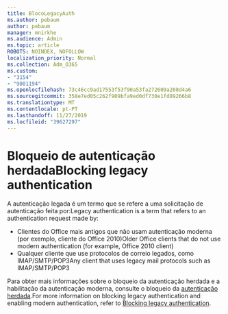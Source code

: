 ```yaml
---
title: BlocoLegacyAuth
ms.author: pebaum
author: pebaum
manager: mnirkhe
ms.audience: Admin
ms.topic: article
ROBOTS: NOINDEX, NOFOLLOW
localization_priority: Normal
ms.collection: Adm_O365
ms.custom:
- "3154"
- "9001194"
ms.openlocfilehash: 73c46cc9ad17553f53f90a53fa272609a208d4a6
ms.sourcegitcommit: 358e7ed05c262f909bfa9ed0df730e1fd89266b8
ms.translationtype: MT
ms.contentlocale: pt-PT
ms.lasthandoff: 11/27/2019
ms.locfileid: "39627297"
---
```

# <a name="blocking-legacy-authentication"></a><span data-ttu-id="ede48-102">Bloqueio de autenticação herdada</span><span class="sxs-lookup"><span data-stu-id="ede48-102">Blocking legacy authentication</span></span>

<span data-ttu-id="ede48-103">A autenticação legada é um termo que se refere a uma solicitação de autenticação feita por:</span><span class="sxs-lookup"><span data-stu-id="ede48-103">Legacy authentication is a term that refers to an authentication request made by:</span></span>

- <span data-ttu-id="ede48-104">Clientes do Office mais antigos que não usam autenticação moderna (por exemplo, cliente do Office 2010)</span><span class="sxs-lookup"><span data-stu-id="ede48-104">Older Office clients that do not use modern authentication (for example, Office 2010 client)</span></span>
- <span data-ttu-id="ede48-105">Qualquer cliente que use protocolos de correio legados, como IMAP/SMTP/POP3</span><span class="sxs-lookup"><span data-stu-id="ede48-105">Any client that uses legacy mail protocols such as IMAP/SMTP/POP3</span></span>  

<span data-ttu-id="ede48-106">Para obter mais informações sobre o bloqueio da autenticação herdada e a habilitação da autenticação moderna, consulte o bloqueio da [autenticação herdada](https://docs.microsoft.com/azure/active-directory/conditional-access/concept-conditional-access-block-legacy-authentication).</span><span class="sxs-lookup"><span data-stu-id="ede48-106">For more information on blocking legacy authentication and enabling modern authentication, refer to [Blocking legacy authentication](https://docs.microsoft.com/azure/active-directory/conditional-access/concept-conditional-access-block-legacy-authentication).</span></span>